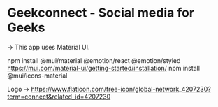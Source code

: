 # Geekconnect - Social media for Geeks

-> This app uses Material UI.

npm install @mui/material @emotion/react @emotion/styled
https://mui.com/material-ui/getting-started/installation/
npm install @mui/icons-material



Logo
-> https://www.flaticon.com/free-icon/global-network_4207230?term=connect&related_id=4207230